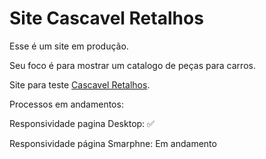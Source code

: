 # Site Cascavel Retalhos
Esse é um site em produção.

Seu foco é para mostrar um catalogo de peças para carros.

Site para teste [Cascavel Retalhos](https://vinnialves.github.io/Retalhos/Home.html).

Processos em andamentos:

Responsividade pagina Desktop: ✅

Responsividade página Smarphne: Em andamento
